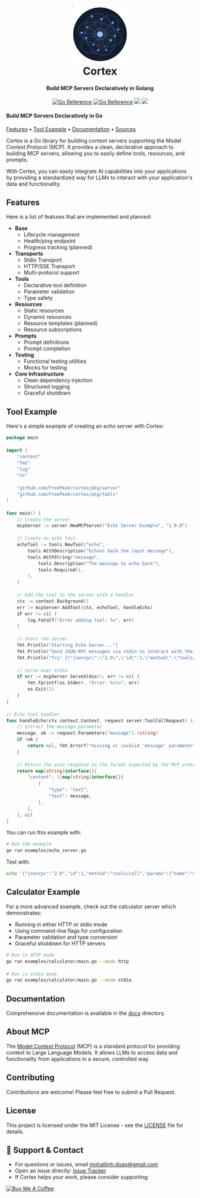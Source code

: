 <h1 align="center">

   <img alt="main logo" src="logo.svg" width="150"/>
   
   <br/>
   Cortex
</h1>
<h4 align="center">Build MCP Servers Declaratively in Golang</h4>

<p align="center">
	<a href="https://pkg.go.dev/github.com/FreePeak/cortex"><img src="https://pkg.go.dev/badge/github.com/FreePeak/cortex.svg" alt="Go Reference"></a>
	<a href="https://goreportcard.com/report/github.com/FreePeak/cortex"><img src="https://goreportcard.com/badge/github.com/FreePeak/cortex" alt="Go Reference"></a>
	<a href="https://github.com/FreePeak/cortex/actions/workflows/test.yaml"><img src="https://github.com/FreePeak/cortex/actions/workflows/test.yaml/badge.svg"/></a>
	<a href="https://github.com/FreePeak/cortex/actions/workflows/golangci-lint.yaml"><img src="https://github.com/FreePeak/cortex/actions/workflows/golangci-lint.yaml/badge.svg"/></a>
</p>

#### Build MCP Servers Declaratively in Go

[Features](#features) • [Tool Example](#tool-example) • [Documentation](#documentation) • [Sources](#sources)

Cortex is a Go library for building context servers supporting the Model Context Protocol (MCP). It provides a clean, declarative approach to building MCP servers, allowing you to easily define tools, resources, and prompts.

With Cortex, you can easily integrate AI capabilities into your applications by providing a standardized way for LLMs to interact with your application's data and functionality.

## Features

Here is a list of features that are implemented and planned:

* **Base**
  * Lifecycle management
  * Health/ping endpoint
  * Progress tracking (planned)
* **Transports**
  * Stdio Transport
  * HTTP/SSE Transport
  * Multi-protocol support
* **Tools**
  * Declarative tool definition
  * Parameter validation
  * Type safety
* **Resources**
  * Static resources
  * Dynamic resources
  * Resource templates (planned)
  * Resource subscriptions
* **Prompts**
  * Prompt definitions
  * Prompt completion
* **Testing**
  * Functional testing utilities
  * Mocks for testing
* **Core Infrastructure**
  * Clean dependency injection
  * Structured logging
  * Graceful shutdown

## Tool Example

Here's a simple example of creating an echo server with Cortex:

```go
package main

import (
	"context"
	"fmt"
	"log"
	"os"

	"github.com/FreePeak/cortex/pkg/server"
	"github.com/FreePeak/cortex/pkg/tools"
)

func main() {
	// Create the server
	mcpServer := server.NewMCPServer("Echo Server Example", "1.0.0")

	// Create an echo tool
	echoTool := tools.NewTool("echo",
		tools.WithDescription("Echoes back the input message"),
		tools.WithString("message",
			tools.Description("The message to echo back"),
			tools.Required(),
		),
	)

	// Add the tool to the server with a handler
	ctx := context.Background()
	err := mcpServer.AddTool(ctx, echoTool, handleEcho)
	if err != nil {
		log.Fatalf("Error adding tool: %v", err)
	}

	// Start the server
	fmt.Println("Starting Echo Server...")
	fmt.Println("Send JSON-RPC messages via stdin to interact with the server.")
	fmt.Println("Try: {\"jsonrpc\":\"2.0\",\"id\":1,\"method\":\"tools/call\",\"params\":{\"name\":\"echo\",\"parameters\":{\"message\":\"Hello, World!\"}}}")

	// Serve over stdio
	if err := mcpServer.ServeStdio(); err != nil {
		fmt.Fprintf(os.Stderr, "Error: %v\n", err)
		os.Exit(1)
	}
}

// Echo tool handler
func handleEcho(ctx context.Context, request server.ToolCallRequest) (interface{}, error) {
	// Extract the message parameter
	message, ok := request.Parameters["message"].(string)
	if !ok {
		return nil, fmt.Errorf("missing or invalid 'message' parameter")
	}

	// Return the echo response in the format expected by the MCP protocol
	return map[string]interface{}{
		"content": []map[string]interface{}{
			{
				"type": "text",
				"text": message,
			},
		},
	}, nil
}
```

You can run this example with:

```bash
# Run the example
go run examples/echo_server.go
```

Test with:
```bash
echo '{"jsonrpc":"2.0","id":1,"method":"tools/call","params":{"name":"echo","parameters":{"message":"Hello, World!"}}}' | go run examples/echo_server.go
```

## Calculator Example

For a more advanced example, check out the calculator server which demonstrates:
- Running in either HTTP or stdio mode
- Using command-line flags for configuration
- Parameter validation and type conversion
- Graceful shutdown for HTTP servers

```bash
# Run in HTTP mode
go run examples/calculator/main.go --mode http

# Run in stdio mode
go run examples/calculator/main.go --mode stdio
```

## Documentation

Comprehensive documentation is available in the [docs](./docs) directory.

## About MCP

The [Model Context Protocol](https://modelcontextprotocol.io) (MCP) is a standard protocol for providing context to Large Language Models. It allows LLMs to access data and functionality from applications in a secure, controlled way.

## Contributing

Contributions are welcome! Please feel free to submit a Pull Request.

## License

This project is licensed under the MIT License - see the [LICENSE](LICENSE) file for details.

## 📧 Support & Contact

- For questions or issues, email [mnhatlinh.doan@gmail.com](mailto:mnhatlinh.doan@gmail.com)
- Open an issue directly: [Issue Tracker](https://github.com/FreePeak/cortex/issues)
- If Cortex helps your work, please consider supporting:

<p align="">
<a href="https://www.buymeacoffee.com/linhdmn">
<img src="https://img.buymeacoffee.com/button-api/?text=Support Cortex&emoji=☕&slug=linhdmn&button_colour=FFDD00&font_colour=000000&font_family=Cookie&outline_colour=000000&coffee_colour=ffffff" 
alt="Buy Me A Coffee"/>
</a>
</p>

